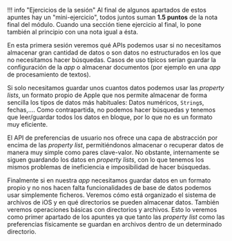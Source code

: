 !!! info "Ejercicios de la sesión"
	Al final de algunos apartados de estos apuntes hay un "mini-ejercicio", todos juntos suman **1.5 puntos** de la nota final del módulo. Cuando una sección tiene ejercicio al final, lo pone también al principio con una nota igual a ésta.

En esta primera sesión veremos qué APIs podemos usar si no necesitamos almacenar gran cantidad de datos o son datos no estructurados en los que no necesitamos hacer búsquedas. Casos de uso típicos serían guardar la configuración de la *app* o almacenar documentos (por ejemplo en una *app* de procesamiento de textos).

Si solo necesitamos guardar unos cuantos datos podemos usar las *property lists*, un formato propio de Apple que nos permite almacenar de forma sencilla los tipos de datos más habituales: Datos numéricos, `String`s, fechas,.... Como contrapartida, no podemos hacer búsquedas y tenemos que leer/guardar todos los datos en bloque, por lo que no es un formato muy eficiente.

El API de preferencias de usuario nos ofrece una capa de abstracción por encima de las *property list*, permitiéndonos almacenar o recuperar datos de manera muy simple como pares clave-valor. No obstante, internamente se siguen guardando los datos en *property lists*, con lo que tenemos los mismos problemas de ineficiencia e imposibilidad de hacer búsquedas.

Finalmente si en nuestra *app* necesitamos guardar datos en un formato propio y no nos hacen falta funcionalidades de base de datos podemos usar simplemente ficheros. Veremos cómo está organizado el sistema de archivos de iOS y en qué directorios se pueden almacenar datos. También veremos operaciones básicas con directorios y archivos. Esto lo veremos como primer apartado de los apuntes ya que tanto las *property list* como las preferencias físicamente se guardan en archivos dentro de un determinado directorio.

